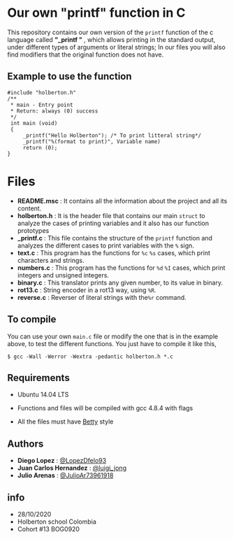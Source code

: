 #  Our own "printf" function in C

This repository contains our own version of the `printf` function of the c language called **"_printf "** , which allows printing in the standard output, under different types of arguments or literal strings; In our files you will also find modifiers that the original function does not have.

##  Example to use the function

    #include "holberton.h"
    /**
     * main - Entry point 
     * Return: always (0) success
     */
     int main (void)
     {
	     _printf("Hello Holberton"); /* To print litteral string*/
	     _printf("%(format to print)", Variable name)
	     return (0);
	}

# Files

 - **README.msc** : It contains all the information about the project and
   all its content. 
 - **holberton.h** : It is the header file that contains our main `struct` to analyze the cases of printing variables and it also has our function prototypes
 - **_printf.c** : This file contains the structure of the `printf` function and analyzes the different cases to print variables with the `%`
   sign.
 - **text.c** : This program has the functions for `%c`  `%s` cases, which print characters and strings.
 - **numbers.c** : This program has the functions for `%d`  `%I` cases, which print integers and unsigned integers.
 - **binary.c** : This translator prints any given number, to its value in binary.
 - **rot13.c** : String encoder in a rot13 way, using `%R`.
 - **reverse.c** : Reverser of literal strings with the`%r` command.

##  To compile 

You can use your own `main.c` file or modify the one that is in the example above, to test the different functions. You just have to compile it like this,

    $ gcc -Wall -Werror -Wextra -pedantic holberton.h *.c

##  Requirements

 - Ubuntu 14.04 LTS 
 - Functions and files will be compiled with gcc 4.8.4
   with flags 
   
 - All the files must have [Betty](https://github.com/holbertonschool/Betty/wiki) style


## Authors

 - **Diego Lopez** : [@LopezDfelo93](https://twitter.com/LopezDfelo93) 
 - **Juan Carlos Hernandez** : [@luigi_jong](https://twitter.com/luigi_jong)
 - **Julio Arenas** : [@JulioAr73961918](https://twitter.com/JulioAr73961918)

##  info

 - 28/10/2020 
 - Holberton school Colombia 
 - Cohort #13 BOG0920
